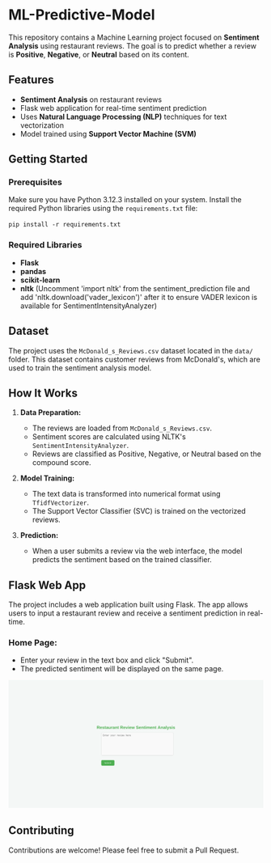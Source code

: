 # ML-Predictive-Model

This repository contains a Machine Learning project focused on **Sentiment Analysis** using restaurant reviews. The goal is to predict whether a review is **Positive**, **Negative**, or **Neutral** based on its content.

## Features

- **Sentiment Analysis** on restaurant reviews
- Flask web application for real-time sentiment prediction
- Uses **Natural Language Processing (NLP)** techniques for text vectorization
- Model trained using **Support Vector Machine (SVM)**

## Getting Started

### Prerequisites

Make sure you have Python 3.12.3 installed on your system. Install the required Python libraries using the `requirements.txt` file:

`pip install -r requirements.txt`

### Required Libraries

- **Flask**
- **pandas**
- **scikit-learn**
- **nltk** (Uncomment 'import nltk' from the sentiment_prediction file and add 'nltk.download('vader_lexicon')' after it to ensure VADER lexicon is available for SentimentIntensityAnalyzer)

## Dataset

The project uses the `McDonald_s_Reviews.csv` dataset located in the `data/` folder. This dataset contains customer reviews from McDonald's, which are used to train the sentiment analysis model.

## How It Works

1. **Data Preparation:**
   - The reviews are loaded from `McDonald_s_Reviews.csv`.
   - Sentiment scores are calculated using NLTK's `SentimentIntensityAnalyzer`.
   - Reviews are classified as Positive, Negative, or Neutral based on the compound score.

2. **Model Training:**
   - The text data is transformed into numerical format using `TfidfVectorizer`.
   - The Support Vector Classifier (SVC) is trained on the vectorized reviews.

3. **Prediction:**
   - When a user submits a review via the web interface, the model predicts the sentiment based on the trained classifier.

## Flask Web App

The project includes a web application built using Flask. The app allows users to input a restaurant review and receive a sentiment prediction in real-time.

### Home Page:
- Enter your review in the text box and click "Submit".
- The predicted sentiment will be displayed on the same page.

![Screenshot](screenshots/Screenshot_2024-09-22_at_23-21-33_Sentiment_Analysis.png)

## Contributing

Contributions are welcome! Please feel free to submit a Pull Request.
